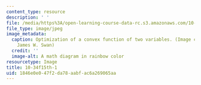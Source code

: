 ```yaml
---
content_type: resource
description: ' '
file: /media/https%3A/open-learning-course-data-rc.s3.amazonaws.com/10-34-numerical-methods-applied-to-chemical-engineering-fall-2015/1846e0e047f2da78aabfac6a269065aa_10-34f15-th-1.jpg
file_type: image/jpeg
image_metadata:
  caption: Optimization of a convex function of two variables. (Image courtesy of
    James W. Swan)
  credit: ''
  image-alt: A math diagram in rainbow color
resourcetype: Image
title: 10-34f15th-1
uid: 1846e0e0-47f2-da78-aabf-ac6a269065aa
---
```

